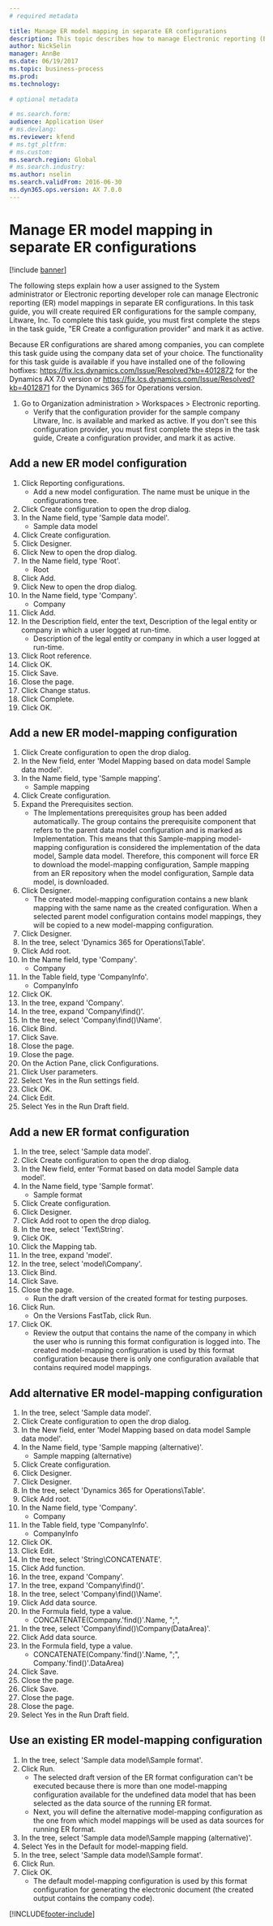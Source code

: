 ```yaml
--- 
# required metadata 
 
title: Manage ER model mapping in separate ER configurations
description: This topic describes how to manage Electronic reporting (ER) model mappings in separate ER configurations. 
author: NickSelin
manager: AnnBe 
ms.date: 06/19/2017
ms.topic: business-process 
ms.prod:  
ms.technology:  
 
# optional metadata 
 
# ms.search.form:   
audience: Application User 
# ms.devlang:  
ms.reviewer: kfend
# ms.tgt_pltfrm:  
# ms.custom:  
ms.search.region: Global
# ms.search.industry: 
ms.author: nselin
ms.search.validFrom: 2016-06-30 
ms.dyn365.ops.version: AX 7.0.0 
---
```

# Manage ER model mapping in separate ER configurations

[!include [banner](../../includes/banner.md)]

The following steps explain how a user assigned to the System administrator or Electronic reporting developer role can manage Electronic reporting (ER) model mappings in separate ER configurations. In this task guide, you will create required ER configurations for the sample company, Litware, Inc. To complete this task guide, you must first complete the steps in the task guide, "ER Create a configuration provider" and mark it as active. 

Because ER configurations are shared among companies, you can complete this task guide using the company data set of your choice. The functionality for this task guide is available if you have installed one of the following hotfixes: https://fix.lcs.dynamics.com/Issue/Resolved?kb=4012872 for the Dynamics AX 7.0 version or https://fix.lcs.dynamics.com/Issue/Resolved?kb=4012871 for the Dynamics 365 for Operations version.

1. Go to Organization administration > Workspaces > Electronic reporting.
    * Verify that the configuration provider for the sample company Litware, Inc. is available and marked as active. If you don't see this configuration provider, you must first complete the steps in the task guide, Create a configuration provider, and mark it as active.   

## Add a new ER model configuration
1. Click Reporting configurations.
    * Add a new model configuration. The name must be unique in the configurations tree.  
2. Click Create configuration to open the drop dialog.
3. In the Name field, type 'Sample data model'.
    * Sample data model  
4. Click Create configuration.
5. Click Designer.
6. Click New to open the drop dialog.
7. In the Name field, type 'Root'.
    * Root  
8. Click Add.
9. Click New to open the drop dialog.
10. In the Name field, type 'Company'.
    * Company  
11. Click Add.
12. In the Description field, enter the text, Description of the legal entity or company in which a user logged at run-time. 
    * Description of the legal entity or company in which a user logged at run-time.  
13. Click Root reference.
14. Click OK.
15. Click Save.
16. Close the page.
17. Click Change status.
18. Click Complete.
19. Click OK.

## Add a new ER model-mapping configuration
1. Click Create configuration to open the drop dialog.
2. In the New field, enter 'Model Mapping based on data model Sample data model'.
3. In the Name field, type 'Sample mapping'.
    * Sample mapping  
4. Click Create configuration.
5. Expand the Prerequisites section.
    * The Implementations prerequisites group has been added automatically. The group contains the prerequisite component that refers to the parent data model configuration and is marked as Implementation. This means that this Sample-mapping model-mapping configuration is considered the implementation of the data model, Sample data model. Therefore, this component will force ER to download the model-mapping configuration, Sample mapping from an ER repository when the model configuration, Sample data model, is downloaded.   
6. Click Designer.
    * The created model-mapping configuration contains a new blank mapping with the same name as the created configuration. When a selected parent model configuration contains model mappings, they will be copied to a new model-mapping configuration.   
7. Click Designer.
8. In the tree, select 'Dynamics 365 for Operations\Table'.
9. Click Add root.
10. In the Name field, type 'Company'.
    * Company  
11. In the Table field, type 'CompanyInfo'.
    * CompanyInfo  
12. Click OK.
13. In the tree, expand 'Company'.
14. In the tree, expand 'Company\find()'.
15. In the tree, select 'Company\find()\Name'.
16. Click Bind.
17. Click Save.
18. Close the page.
19. Close the page.
20. On the Action Pane, click Configurations.
21. Click User parameters.
22. Select Yes in the Run settings field.
23. Click OK.
24. Click Edit.
25. Select Yes in the Run Draft field.

## Add a new ER format configuration
1. In the tree, select 'Sample data model'.
2. Click Create configuration to open the drop dialog.
3. In the New field, enter 'Format based on data model Sample data model'.
4. In the Name field, type 'Sample format'.
    * Sample format  
5. Click Create configuration.
6. Click Designer.
7. Click Add root to open the drop dialog.
8. In the tree, select 'Text\String'.
9. Click OK.
10. Click the Mapping tab.
11. In the tree, expand 'model'.
12. In the tree, select 'model\Company'.
13. Click Bind.
14. Click Save.
15. Close the page.
    * Run the draft version of the created format for testing purposes.  
16. Click Run.
    * On the Versions FastTab, click Run.  
17. Click OK.
    * Review the output that contains the name of the company in which the user who is running this format configuration is logged into. The created model-mapping configuration is used by this format configuration because there is only one configuration available that contains required model mappings.   

## Add alternative ER model-mapping configuration
1. In the tree, select 'Sample data model'.
2. Click Create configuration to open the drop dialog.
3. In the New field, enter 'Model Mapping based on data model Sample data model'.
4. In the Name field, type 'Sample mapping (alternative)'.
    * Sample mapping (alternative)  
5. Click Create configuration.
6. Click Designer.
7. Click Designer.
8. In the tree, select 'Dynamics 365 for Operations\Table'.
9. Click Add root.
10. In the Name field, type 'Company'.
    * Company  
11. In the Table field, type 'CompanyInfo'.
    * CompanyInfo  
12. Click OK.
13. Click Edit.
14. In the tree, select 'String\CONCATENATE'.
15. Click Add function.
16. In the tree, expand 'Company'.
17. In the tree, expand 'Company\find()'.
18. In the tree, select 'Company\find()\Name'.
19. Click Add data source.
20. In the Formula field, type a value.
    * CONCATENATE(Company.'find()'.Name, ";",  
21. In the tree, select 'Company\find()\Company(DataArea)'.
22. Click Add data source.
23. In the Formula field, type a value.
    * CONCATENATE(Company.'find()'.Name, ";", Company.'find()'.DataArea)  
24. Click Save.
25. Close the page.
26. Click Save.
27. Close the page.
28. Close the page.
29. Select Yes in the Run Draft field.

## Use an existing ER model-mapping configuration
1. In the tree, select 'Sample data model\Sample format'.
2. Click Run.
    * The selected draft version of the ER format configuration can't be executed because there is more than one model-mapping configuration available for the undefined data model that has been selected as the data source of the running ER format.   
    * Next, you will define the alternative model-mapping configuration as the one from which model mappings will be used as data sources for running ER format.   
3. In the tree, select 'Sample data model\Sample mapping (alternative)'.
4. Select Yes in the Default for model-mapping field.
5. In the tree, select 'Sample data model\Sample format'.
6. Click Run.
7. Click OK.
    * The default model-mapping configuration is used by this format configuration for generating the electronic document (the created output contains the company code).  



[!INCLUDE[footer-include](../../../../includes/footer-banner.md)]